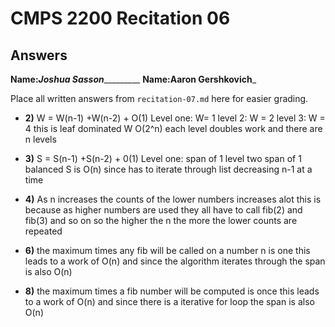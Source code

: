 # CMPS 2200 Recitation 06
## Answers

**Name:**_______Joshua Sasson________________
**Name:**__________Aaron Gershkovich___________


Place all written answers from `recitation-07.md` here for easier grading.



- **2)**
W = W(n-1) +W(n-2) + O(1)
Level one: W= 1
level 2: W = 2
level 3: W = 4
this is leaf dominated W O(2^n) each level doubles work and there are n levels 

- **3)**
S = S(n-1) +S(n-2) + 0(1)
Level one: span of 1
level two span of 1
balanced 
S is O(n) since has to iterate through list decreasing n-1 at a time 

- **4)**
As n increases the counts of the lower numbers increases alot this is because as higher numbers are used
they all have to call fib(2) and fib(3) and so on so the higher the n the more the lower counts are repeated

- **6)**
the maximum times any fib will be called on a number n is one
this leads to a work of O(n) and since the algorithm iterates through the span is also O(n)

- **8)**
the maximum times a fib number will be computed is once this leads to a work of O(n) and since there is a iterative
for loop the span is also O(n)
